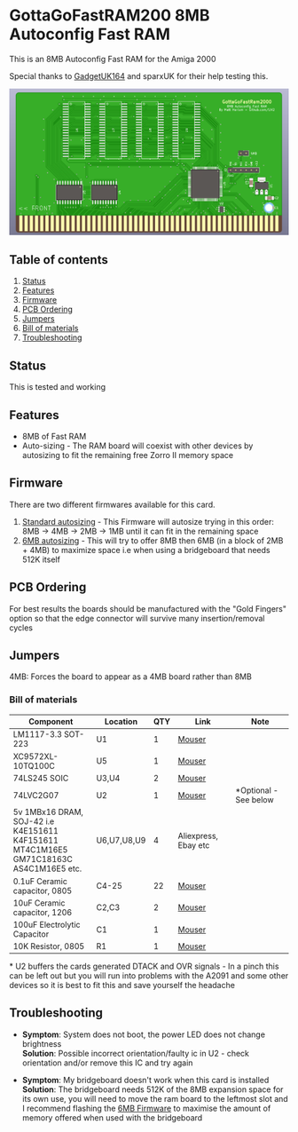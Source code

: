 # GottaGoFastRAM200 8MB Autoconfig Fast RAM

This is an 8MB Autoconfig Fast RAM for the Amiga 2000 

Special thanks to [GadgetUK164](https://www.youtube.com/user/GadgetUK164) and sparxUK for their help testing this.

![PCB](Docs/PCB.PNG?raw=True)

## Table of contents
1. [Status](#status)
1. [Features](#features)
1. [Firmware](#firmware)
1. [PCB Ordering](#ordering-pcbs)
1. [Jumpers](#jumpers)
1. [Bill of materials](#bill-of-materials)
1. [Troubleshooting](#troubleshooting)

## Status

This is tested and working

## Features

* 8MB of Fast RAM
* Auto-sizing - The RAM board will coexist with other devices by autosizing to fit the remaining free Zorro II memory space

## Firmware

There are two different firmwares available for this card.
1. [Standard autosizing](https://github.com/LIV2/GottaGoFastRAM2000/raw/master/Binary/gottagofast2000.jed) - This Firmware will autosize trying in this order: 8MB -> 4MB -> 2MB -> 1MB until it can fit in the remaining space
2. [6MB autosizing](https://github.com/LIV2/GottaGoFastRAM2000/raw/master/Binary/gottagofast2000-6MB.jed) - This will try to offer 8MB then 6MB (in a block of 2MB + 4MB) to maximize space i.e when using a bridgeboard that needs 512K itself

## PCB Ordering

For best results the boards should be manufactured with the "Gold Fingers" option so that the edge connector will survive many insertion/removal cycles

## Jumpers

4MB: Forces the board to appear as a 4MB board rather than 8MB

### Bill of materials

|Component|Location|QTY|Link|Note|
|---------|--------|---|----|----|
|LM1117-3.3 SOT-223|U1|1|[Mouser](https://www.mouser.com/ProductDetail/926-LM1117IMP3.3NOPB)||
|XC9572XL-10TQ100C|U5|1|[Mouser](https://www.mouser.com/ProductDetail/217-C9572XL-10TQ100C)||
|74LS245 SOIC|U3,U4|2|[Mouser](https://www.mouser.com/ProductDetail/595-SN74LS245DWR)||
|74LVC2G07|U2|1|[Mouser](https://www.mouser.com/ProductDetail/595-SN74LVC2G07DBVR)|*Optional - See below|
|5v 1MBx16 DRAM, SOJ-42  i.e  <br/>K4E151611<br/>K4F151611<br/>MT4C1M16E5<br/>GM71C18163C<br/>AS4C1M16E5 etc.|U6,U7,U8,U9|4|Aliexpress, Ebay etc||
|0.1uF Ceramic capacitor, 0805|C4-25|22|[Mouser](https://www.mouser.com/ProductDetail/581-08055C104K)||
|10uF Ceramic capacitor, 1206|C2,C3|2|[Mouser](https://www.mouser.com/ProductDetail/80-C1206C106K4R)||
|100uF Electrolytic Capacitor|C1|1|[Mouser](https://www.mouser.com/ProductDetail/667-16SEPC100M)||
|10K Resistor, 0805|R1|1|[Mouser](https://www.mouser.com/ProductDetail/754-RR1220P-103D)|


\* U2 buffers the cards generated DTACK and OVR signals - In a pinch this can be left out but you will run into problems with the A2091 and some other devices so it is best to fit this and save yourself the headache

## Troubleshooting
* **Symptom**: System does not boot, the power LED does not change brightness  
  **Solution**: Possible incorrect orientation/faulty ic in U2 - check orientation and/or remove this IC and try again

* **Symptom**: My bridgeboard doesn't work when this card is installed  
  **Solution**: The bridgeboard needs 512K of the 8MB expansion space for its own use, you will need to move the ram board to the leftmost slot and I recommend flashing the [6MB Firmware](https://github.com/LIV2/GottaGoFastRAM2000/raw/master/Binary/gottagofast2000-6MB.jed) to maximise the amount of memory offered when used with the bridgeboard